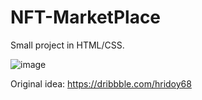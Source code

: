 # NFT-MarketPlace
Small project in HTML/CSS.

![image](https://user-images.githubusercontent.com/68467919/164605923-0e62cb79-6f33-4752-b6a0-4f3fa08f8987.png)


Original idea: https://dribbble.com/hridoy68
